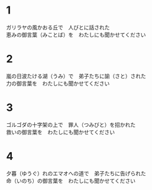 # 1  
ガリラヤの風かおる丘で　人びとに話された  
恵みの御言葉（みことば）を　わたしにも聞かせてください  

# 2  
嵐の日波たける湖（うみ）で　弟子たちに諭（さと）された  
力の御言葉を　わたしにも聞かせてください  

# 3  
ゴルゴダの十字架の上で　罪人（つみびと）を招かれた  
救いの御言葉を　わたしにも聞かせてください  

# 4  
夕暮（ゆうぐ）れのエマオへの道で　弟子たちに告げられた  
命（いのち）の御言葉を　わたしにも聞かせてください  
